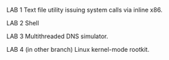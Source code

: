 LAB 1
Text file utility issuing system calls via inline x86.

LAB 2
Shell

LAB 3
Multithreaded DNS simulator.

LAB 4 (in other branch)
Linux kernel-mode rootkit.
